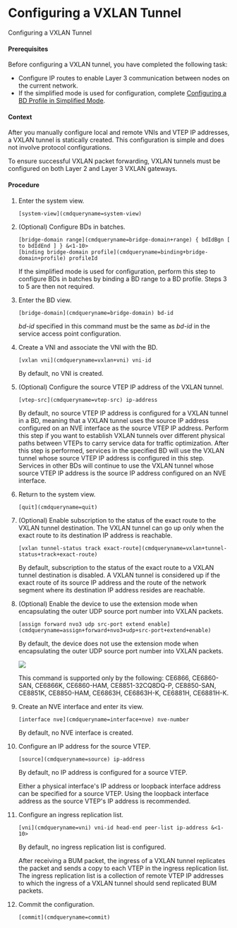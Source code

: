 Configuring a VXLAN Tunnel
==========================

Configuring a VXLAN Tunnel

#### Prerequisites

Before configuring a VXLAN tunnel, you have completed the following task:

* Configure IP routes to enable Layer 3 communication between nodes on the current network.
* If the simplified mode is used for configuration, complete [Configuring a BD Profile in Simplified Mode](../vrp/dc_vrp_vxlan_cfg_bdprofile01.html).


#### Context

After you manually configure local and remote VNIs and VTEP IP addresses, a VXLAN tunnel is statically created. This configuration is simple and does not involve protocol configurations.

To ensure successful VXLAN packet forwarding, VXLAN tunnels must be configured on both Layer 2 and Layer 3 VXLAN gateways.


#### Procedure

1. Enter the system view.
   
   
   ```
   [system-view](cmdqueryname=system-view)
   ```
2. (Optional) Configure BDs in batches.
   
   
   ```
   [bridge-domain range](cmdqueryname=bridge-domain+range) { bdIdBgn [ to bdIdEnd ] } &<1-10>
   [binding bridge-domain profile](cmdqueryname=binding+bridge-domain+profile) profileId
   ```
   
   If the simplified mode is used for configuration, perform this step to configure BDs in batches by binding a BD range to a BD profile. Steps 3 to 5 are then not required.
3. Enter the BD view.
   
   
   ```
   [bridge-domain](cmdqueryname=bridge-domain) bd-id
   ```
   
   *bd-id* specified in this command must be the same as *bd-id* in the service access point configuration.
4. Create a VNI and associate the VNI with the BD.
   
   
   ```
   [vxlan vni](cmdqueryname=vxlan+vni) vni-id
   ```
   
   By default, no VNI is created.
5. (Optional) Configure the source VTEP IP address of the VXLAN tunnel.
   
   
   ```
   [vtep-src](cmdqueryname=vtep-src) ip-address
   ```
   
   By default, no source VTEP IP address is configured for a VXLAN tunnel in a BD, meaning that a VXLAN tunnel uses the source IP address configured on an NVE interface as the source VTEP IP address. Perform this step if you want to establish VXLAN tunnels over different physical paths between VTEPs to carry service data for traffic optimization. After this step is performed, services in the specified BD will use the VXLAN tunnel whose source VTEP IP address is configured in this step. Services in other BDs will continue to use the VXLAN tunnel whose source VTEP IP address is the source IP address configured on an NVE interface.
6. Return to the system view.
   
   
   ```
   [quit](cmdqueryname=quit)
   ```
7. (Optional) Enable subscription to the status of the exact route to the VXLAN tunnel destination. The VXLAN tunnel can go up only when the exact route to its destination IP address is reachable.
   
   
   ```
   [vxlan tunnel-status track exact-route](cmdqueryname=vxlan+tunnel-status+track+exact-route)
   ```
   
   By default, subscription to the status of the exact route to a VXLAN tunnel destination is disabled. A VXLAN tunnel is considered up if the exact route of its source IP address and the route of the network segment where its destination IP address resides are reachable.
8. (Optional) Enable the device to use the extension mode when encapsulating the outer UDP source port number into VXLAN packets.
   
   
   ```
   [assign forward nvo3 udp src-port extend enable](cmdqueryname=assign+forward+nvo3+udp+src-port+extend+enable)
   ```
   
   By default, the device does not use the extension mode when encapsulating the outer UDP source port number into VXLAN packets.
   
   ![](../public_sys-resources/note_3.0-en-us.png) 
   
   This command is supported only by the following: CE6866, CE6860-SAN, CE6866K, CE6860-HAM, CE8851-32CQ8DQ-P, CE8850-SAN, CE8851K, CE8850-HAM, CE6863H, CE6863H-K, CE6881H, CE6881H-K.
9. Create an NVE interface and enter its view.
   
   
   ```
   [interface nve](cmdqueryname=interface+nve) nve-number
   ```
   
   By default, no NVE interface is created.
10. Configure an IP address for the source VTEP.
    
    
    ```
    [source](cmdqueryname=source) ip-address
    ```
    
    By default, no IP address is configured for a source VTEP.
    
    Either a physical interface's IP address or loopback interface address can be specified for a source VTEP. Using the loopback interface address as the source VTEP's IP address is recommended.
11. Configure an ingress replication list.
    
    
    ```
    [vni](cmdqueryname=vni) vni-id head-end peer-list ip-address &<1-10>
    ```
    
    By default, no ingress replication list is configured.
    
    After receiving a BUM packet, the ingress of a VXLAN tunnel replicates the packet and sends a copy to each VTEP in the ingress replication list. The ingress replication list is a collection of remote VTEP IP addresses to which the ingress of a VXLAN tunnel should send replicated BUM packets.
12. Commit the configuration.
    
    
    ```
    [commit](cmdqueryname=commit)
    ```